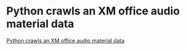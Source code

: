 # Python crawls an XM office audio material data
[Python crawls an XM office audio material data](https://aiwithcloud.com/2022/09/15/python_crawls_an_xm_office_audio_material_data/)